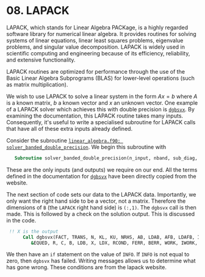 # 08. LAPACK

LAPACK, which stands for Linear Algebra PACKage, is a highly regarded software library for numerical linear algebra. It provides routines for solving systems of linear equations, linear least squares problems, eigenvalue problems, and singular value decomposition. LAPACK is widely used in scientific computing and engineering because of its efficiency, reliability, and extensive functionality.

LAPACK routines are optimized for performance through the use of the Basic Linear Algebra Subprograms (BLAS) for lower-level operations (such as matrix multiplication).

We wish to use LAPACK to solve a linear system in the form $A x = b$ where $A$ is a known matrix, $b$ a known vector and $x$ an unknown vector. One example of a LAPACK solver which achieves this with double precision is [`dgbsvx`](netlib.org/lapack/explore-html/d1/da6/group__gbsvx_ga38273d98ae4d598529fc9647ca847ce2.html#ga38273d98ae4d598529fc9647ca847ce2). By examining the documentation, this LAPACK routine takes many inputs. Consequently, it's useful to write a specialised subroutine for LAPACK calls that have all of these extra inputs already defined. 

Consider the subroutine [`linear_algebra.f90: solver_banded_double_precision`](https://github.com/ImperialCollegeLondon/ReCoDE-Solving-Singular-PDEs-in-Fortran/blob/main/solver/src/linear_algebra.f90). We begin this subroutine with

```fortran
   Subroutine solver_banded_double_precision(n_input, nband, sub_diag, sup_diag, l, rhs, soln)
```

These are the only inputs (and outputs) we require on our end. All the terms defined in the documentation for [`dgbsvx`](netlib.org/lapack/explore-html/d1/da6/group__gbsvx_ga38273d98ae4d598529fc9647ca847ce2.html#ga38273d98ae4d598529fc9647ca847ce2) have been directly copied from the website.

The next section of code sets our data to the LAPACK data. Importantly, we only want the right hand side to be a vector, not a matrix. Therefore the dimensions of `B` (the `LAPACK` right hand side) is `(:,1)`.
The `dgbsvx` call is then made. This is followed by a check on the solution output. This is discussed in the code. 
```fortran
 !! X is the output
      Call dgbsvx(FACT, TRANS, N, KL, KU, NRHS, AB, LDAB, AFB, LDAFB, IPIV,&
         &EQUED, R, C, B, LDB, X, LDX, RCOND, FERR, BERR, WORK, IWORK, INFO)
```
We then have an `if` statement on the value of `INFO`. If `INFO` is not equal to zero, then `dgbsvx` has failed. Writing messages allows us to determine what has gone wrong. These conditions are from the lapack website.

